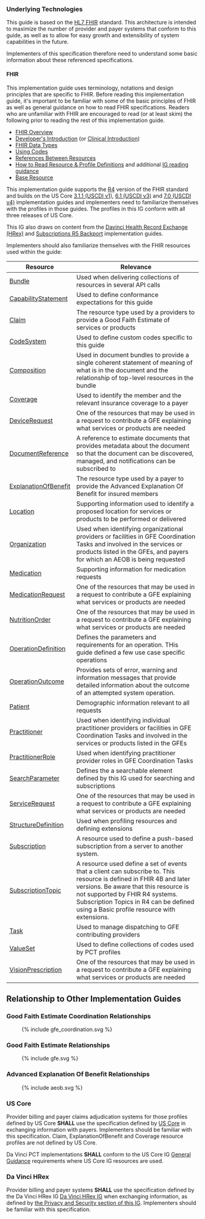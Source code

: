 ### Underlying Technologies
This guide is based on the [HL7 FHIR]({{site.data.fhir.path}}index.html) standard. This architecture is intended to maximize the number of provider and payer systems that conform to this guide, as well as to allow for easy growth and extensibility of system capabilities in the future.

Implementers of this specification therefore need to understand some basic information about these referenced specifications.

#### FHIR

This implementation guide uses terminology, notations and design principles that are specific to FHIR. Before reading this implementation guide, it's important to be familiar with some of the basic principles of FHIR as well as general guidance on how to read FHIR specifications. Readers who are unfamiliar with FHIR are encouraged to read (or at least skim) the following prior to reading the rest of this implementation guide.

* [FHIR Overview]({{site.data.fhir.path}}overview.html)
* [Developer's Introduction]({{site.data.fhir.path}}overview-dev.html) (or [Clinical Introduction]({{site.data.fhir.path}}overview-clinical.html))
* [FHIR Data Types]({{site.data.fhir.path}}datatypes.html)
* [Using Codes]({{site.data.fhir.path}}terminologies.html)
* [References Between Resources]({{site.data.fhir.path}}references.html)
* [How to Read Resource & Profile Definitions]({{site.data.fhir.path}}formats.html) and additional [IG reading guidance](https://build.fhir.org/ig/FHIR/ig-guidance/readingIgs.html)
* [Base Resource]({{site.data.fhir.path}}resource.html)


This implementation guide supports the [R4]({{site.data.fhir.path}}index.html) version of the FHIR standard and builds on the US Core [3.1.1 (USCDI v1)]({{site.data.fhir.ver.uscore3}}), [6.1 (USCDI v3)]({{site.data.fhir.ver.uscore6}}) and [7.0 (USCDI v4)]({{site.data.fhir.ver.uscore}}) implementation guides and implementers need to familiarize themselves with the profiles in those guides. The profiles in this IG conform with all three releases of US Core. 

This IG also draws on content from the [Davinci Health Record Exchange (HRex)]({{site.data.fhir.ver.hrex}})  and [Subscriptions R5 Backport]({{site.data.fhir.ver.hl7_fhir_uv_subscriptions-backport}}) implementation guides.

Implementers should also familiarize themselves with the FHIR resources used within the guide:

<table vlass="grid">
  <thead>
    <tr>
      <th>Resource</th>
      <th>Relevance</th>
    </tr>
  </thead>
  <tbody>
    <tr><td><a href="{{site.data.fhir.path}}bundle.html">Bundle</a></td><td>Used when delivering collections of resources in several API calls</td></tr>
    <tr><td><a href="{{site.data.fhir.path}}capabilitystatement.html">CapabilityStatement</a></td><td>Used to define conformance expectations for this guide</td></tr>
    <tr><td><a href="{{site.data.fhir.path}}claim.html">Claim</a></td><td>The resource type used by a providers to provide a Good Faith Estimate of services or products</td></tr>
    <tr><td><a href="{{site.data.fhir.path}}codesystem.html">CodeSystem</a></td><td>Used to define custom codes specific to this guide</td></tr>
    <tr><td><a href="{{site.data.fhir.path}}composition.html">Composition</a></td><td>Used in document bundles to provide a single coherent statement of meaning of what is in the document and the relationship of top-level resources in the bundle</td></tr>
    <tr><td><a href="{{site.data.fhir.path}}coverage.html">Coverage</a></td><td>Used to identify the member and the relevant insurance coverage to a payer</td></tr>
    <tr><td><a href="{{site.data.fhir.path}}devicerequest.html">DeviceRequest</a></td><td>One of the resources that may be used in a request to contribute a GFE explaining what services or products are needed</td></tr>
    <tr><td><a href="{{site.data.fhir.path}}documentreference.html">DocumentReference</a></td><td>A reference to estimate documents that provides metadata about the document so that the document can be discovered, managed, and notifications can be subscribed to</td></tr>
    <tr><td><a href="{{site.data.fhir.path}}explanationofbenefit.html">ExplanationOfBenefit</a></td><td>The resource type used by a payer to provide the Advanced Explanation Of Benefit for insured members</td></tr>
    <tr><td><a href="{{site.data.fhir.path}}location.html">Location</a></td><td>Supporting information used to identify a proposed location for services or products to be performed or delivered</td></tr>
    <tr><td><a href="{{site.data.fhir.path}}organization.html">Organization</a></td><td>Used when identifying organizational providers or facilities in GFE Coordination Tasks and involved in the services or products listed in the GFEs, and payers for which an AEOB is being requested</td></tr>
    <tr><td><a href="{{site.data.fhir.path}}medication.html">Medication</a></td><td>Supporting information for medication requests</td></tr>
    <tr><td><a href="{{site.data.fhir.path}}medicationrequest.html">MedicationRequest</a></td><td>One of the resources that may be used in a request to contribute a GFE explaining what services or products are needed</td></tr>
    <tr><td><a href="{{site.data.fhir.path}}nutritionorder.html">NutritionOrder</a></td><td>One of the resources that may be used in a request to contribute a GFE explaining what services or products are needed</td></tr>
    <tr><td><a href="{{site.data.fhir.path}}operationdefinition.html">OperationDefinition</a></td><td>Defines the parameters and requirements for an operation. THis guide defined a few use case specific operations</td></tr>
    <tr><td><a href="{{site.data.fhir.path}}operationoutcome.html">OperationOutcome</a></td><td>Provides sets of error, warning and information messages that provide detailed information about the outcome of an attempted system operation.</td></tr>
    <tr><td><a href="{{site.data.fhir.path}}patient.html">Patient</a></td><td>Demographic information relevant to all requests</td></tr>
    <tr><td><a href="{{site.data.fhir.path}}practitioner.html">Practitioner</a></td><td>Used when identifying individual practitioner providers or facilities in GFE Coordination Tasks and involved in the services or products listed in the GFEs</td></tr>
    <tr><td><a href="{{site.data.fhir.path}}practitionerrole.html">PractitionerRole</a></td><td>Used when identifying practitioner provider roles in GFE Coordination Tasks</td></tr>
    <tr><td><a href="{{site.data.fhir.path}}searchparameter.html">SearchParameter</a></td><td>Defines the a searchable element defined by this IG used for searching and subscriptions</td></tr>
    <tr><td><a href="{{site.data.fhir.path}}servicerequest.html">ServiceRequest</a></td><td>One of the resources that may be used in a request to contribute a GFE explaining what services or products are needed</td></tr>
    <tr><td><a href="{{site.data.fhir.path}}structuredefinition.html">StructureDefinition</a></td><td>Used when profiling resources and defining extensions</td></tr>
    <tr><td><a href="{{site.data.fhir.path}}subscription.html">Subscription</a></td><td>A resource used to define a push-based subscription from a server to another system.</td></tr>
    <tr><td><a href="https://hl7.org/fhir/R5/subscriptiontopic.html">SubscriptionTopic</a></td><td>A resource used define a set of events that a client can subscribe to. This resource is defined in FHIR 4B and later versions. Be aware that this resource is not supported by FHIR R4 systems. Subscription Topics in R4 can be defined using a Basic profile resource with extensions.</td></tr>
    <tr><td><a href="{{site.data.fhir.path}}task.html">Task</a></td><td>Used to manage dispatching to GFE contributing providers</td></tr>
    <tr><td><a href="{{site.data.fhir.path}}valueset.html">ValueSet</a></td><td>Used to define collections of codes used by PCT profiles</td></tr>
    <tr><td><a href="{{site.data.fhir.path}}visionprescription.html">VisionPrescription</a></td><td>One of the resources that may be used in a request to contribute a GFE explaining what services or products are needed</td></tr>
  </tbody>
</table>


## Relationship to Other Implementation Guides

### Good Faith Estimate Coordination Relationships

<figure>
{% include gfe_coordination.svg %}
</figure>

### Good Faith Estimate Relationships

<figure>
{% include gfe.svg %}
</figure>

### Advanced Explanation Of Benefit Relationships

<figure>
{% include aeob.svg %}
</figure>

### US Core
Provider billing and payer claims adjudication systems for those profiles defined by US Core **SHALL** use the specification defined by [US Core]({{site.data.fhir.ver.hl7_fhir_us_core}}/index.html) in exchanging information with payers. Implementers should be familiar with this specification. Claim, ExplanationOfBenefit and Coverage resource profiles are not defined by US Core.

Da Vinci PCT implementations **SHALL** conform to the US Core IG [General Guidance]({{site.data.fhir.ver.uscore}}/general-guidance.html) requirements where US Core IG resources are used.


### Da Vinci HRex
Provider billing and payer systems **SHALL** use the specification defined by the Da Vinci HRex IG [Da Vinci HRex IG]({{site.data.fhir.ver.hl7_fhir_us_davinci_hrex}}/index.html) when exchanging information, as defined by [the Privacy and Security section of this IG](security.html). Implementers should be familiar with this specification.

